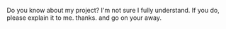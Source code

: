 Do you know about my project?
I'm not sure I fully understand.
If you do, please explain it to me.
thanks. and go on your away.
